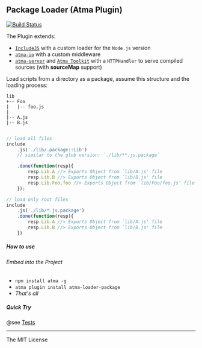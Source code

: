 Package Loader (Atma Plugin)
-----

[![Build Status](https://travis-ci.org/tenbits/atma-loader-package.png?branch=master)](https://travis-ci.org/tenbits/atma-loader-package)

The Plugin extends:
- [`IncludeJS`](https://github.com/atmajs/IncludeJS) with a custom loader for the `Node.js` version
- [`atma-io`](https://github.com/atmajs/atma-io) with a custom middleware
- [`atma-server`](https://github.com/atmajs/atma-server) and [`Atma Toolkit`](https://github.com/atmajs/Atma.Toolkit) with a `HTTPHandler` to serve compiled sources (with **sourceMap** support)


Load scripts from a directory as a package, assume this structure and the loading process:

```
lib
+-- Foo
|   |-- foo.js
|    
|-- A.js
|-- B.js
```

```javascript

// load all files
include
    .js('./lib/.package::Lib') 
    // similar to the glob version: `./lib/**.js.package`

    .done(function(resp){
        resp.Lib.A //> Exports Object from `lib/A.js' file
        resp.Lib.B //> Exports Object from `lib/B.js' file
        resp.Lib.Foo.foo //> Exports Object from `lib/Foo/foo.js' file
    });

// load only root files
include
    .js('./lib/*.js.package')
    .done(function(resp){
        resp.Lib.A //> Exports Object from `lib/A.js' file
        resp.Lib.B //> Exports Object from `lib/B.js' file
    })

```




##### How to use

###### Embed into the Project

- `npm install atma -g`
- `atma plugin install atma-loader-package`
- _That's all_

##### Quick Try

@see [Tests](https://github.com/tenbits/atma-loader-package/tree/master/test)


----
The MIT License